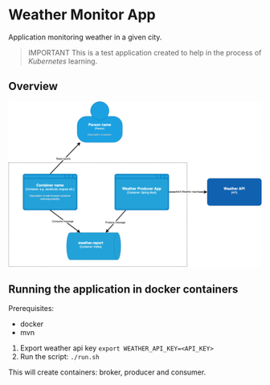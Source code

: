 # Weather Monitor App

Application monitoring weather in a given city.

> IMPORTANT
> This is a test application created to help in the process of *Kubernetes* learning.

## Overview

![Containers diagram](diagram.drawio.png)

## Running the application in docker containers

Prerequisites:
- docker
- mvn

1. Export weather api key
   `export WEATHER_API_KEY=<API_KEY>`
2. Run the script:
   `./run.sh`

This will create containers: broker, producer and consumer.
